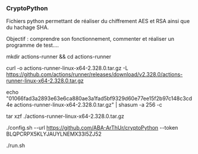 ### CryptoPython

Fichiers python permettant de réaliser du chiffrement AES et RSA ainsi que du hachage SHA. 

Objectif : comprendre son fonctionnement, commenter et réaliser un programme de test....




mkdir actions-runner && cd actions-runner

curl -o actions-runner-linux-x64-2.328.0.tar.gz -L https://github.com/actions/runner/releases/download/v2.328.0/actions-runner-linux-x64-2.328.0.tar.gz

echo "01066fad3a2893e63e6ca880ae3a1fad5bf9329d60e77ee15f2b97c148c3cd4e  actions-runner-linux-x64-2.328.0.tar.gz" | shasum -a 256 -c

tar xzf ./actions-runner-linux-x64-2.328.0.tar.gz

./config.sh --url https://github.com/ABA-ArThUr/cryptoPython --token BLQPCRPX5KLYJAUYLNEMX33I5ZJ52

./run.sh
